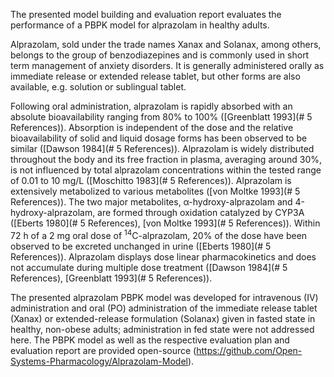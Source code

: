 The presented model building and evaluation report evaluates the performance of a PBPK model for alprazolam in healthy adults.

Alprazolam, sold under the trade names Xanax and Solanax, among others, belongs to the group of benzodiazepines and is commonly used in short term management of anxiety disorders. It is generally administered orally as immediate release or extended release tablet, but other forms are also available, e.g. solution or sublingual tablet.

Following oral administration, alprazolam is rapidly absorbed with an absolute bioavailability ranging from 80% to 100% ([Greenblatt 1993](# 5 References)). Absorption is independent of the dose and the relative bioavailability of solid and liquid dosage forms has been observed to be similar ([Dawson 1984](# 5 References)). Alprazolam is widely distributed throughout the body and its free fraction in plasma, averaging around 30%, is not influenced by total alprazolam concentrations within the tested range of 0.01 to 10 mg/L ([Moschitto 1983](# 5 References)). Alprazolam is extensively metabolized to various metabolites ([von Moltke 1993](# 5 References)). The two major metabolites, α-hydroxy-alprazolam and 4-hydroxy-alprazolam, are formed through oxidation catalyzed by CYP3A ([Eberts 1980](# 5 References), [von Moltke 1993](# 5 References)). Within 72 h of a 2 mg oral dose of <sup>14</sup>C-alprazolam, 20% of the dose have been observed to be excreted unchanged in urine ([Eberts 1980](# 5 References)). Alprazolam displays dose linear pharmacokinetics and does not accumulate during multiple dose treatment ([Dawson 1984](# 5 References), [Greenblatt 1993](# 5 References)).

The presented alprazolam PBPK model was developed for intravenous (IV) administration and oral (PO) administration of the immediate release tablet (Xanax) or extended-release formulation (Solanax) given in fasted state in healthy, non-obese adults; administration in fed state were not addressed here. The PBPK model as well as the respective evaluation plan and evaluation report are provided open-source  (https://github.com/Open-Systems-Pharmacology/Alprazolam-Model).



